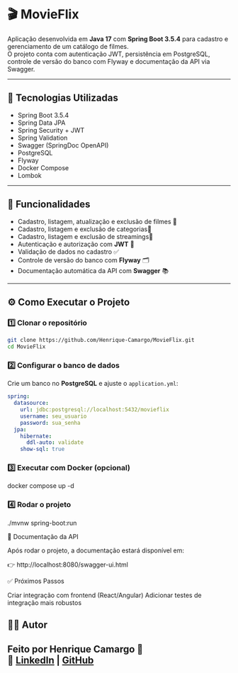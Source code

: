 # 🎬 MovieFlix

Aplicação desenvolvida em **Java 17** com **Spring Boot 3.5.4** para cadastro e gerenciamento de um catálogo de filmes.  
O projeto conta com autenticação JWT, persistência em PostgreSQL, controle de versão do banco com Flyway e documentação da API via Swagger.

---

## 🚀 Tecnologias Utilizadas

- Spring Boot 3.5.4  
- Spring Data JPA  
- Spring Security + JWT  
- Spring Validation  
- Swagger (SpringDoc OpenAPI)  
- PostgreSQL  
- Flyway  
- Docker Compose  
- Lombok  

---

## 📖 Funcionalidades

- Cadastro, listagem, atualização e exclusão de filmes 🎥
- Cadastro, listagem e exclusão de categorias📌
- Cadastro, listagem e exclusão de streamings🍿
- Autenticação e autorização com **JWT** 🔐  
- Validação de dados no cadastro ✅  
- Controle de versão do banco com **Flyway** 🗂️  
- Documentação automática da API com **Swagger** 📚  

---

## ⚙️ Como Executar o Projeto

### 1️⃣ Clonar o repositório
```bash
git clone https://github.com/Henrique-Camargo/MovieFlix.git
cd MovieFlix
```
### 2️⃣ Configurar o banco de dados

Crie um banco no **PostgreSQL** e ajuste o `application.yml`:

```yaml
spring:
  datasource:
    url: jdbc:postgresql://localhost:5432/movieflix
    username: seu_usuario
    password: sua_senha
  jpa:
    hibernate:
      ddl-auto: validate
    show-sql: true
```


### 3️⃣ Executar com Docker (opcional)
docker compose up -d

### 4️⃣ Rodar o projeto
./mvnw spring-boot:run

📖 Documentação da API

Após rodar o projeto, a documentação estará disponível em:

👉 http://localhost:8080/swagger-ui.html

✅ Próximos Passos

Criar integração com frontend (React/Angular)
Adicionar testes de integração mais robustos

## 🧑‍💻 Autor

Feito por **Henrique Camargo** 👋  
🔗 [LinkedIn](https://www.linkedin.com/in/henriquecamargo-dev/) | [GitHub](https://github.com/Henrique-Camargo)
---
